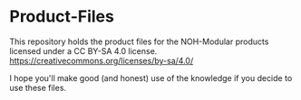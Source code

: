 # Product-Files
This repository holds the product files for the NOH-Modular products licensed under a CC BY-SA 4.0 license.
 https://creativecommons.org/licenses/by-sa/4.0/

 I hope you'll make good (and honest) use of the knowledge if you decide to use these files.
